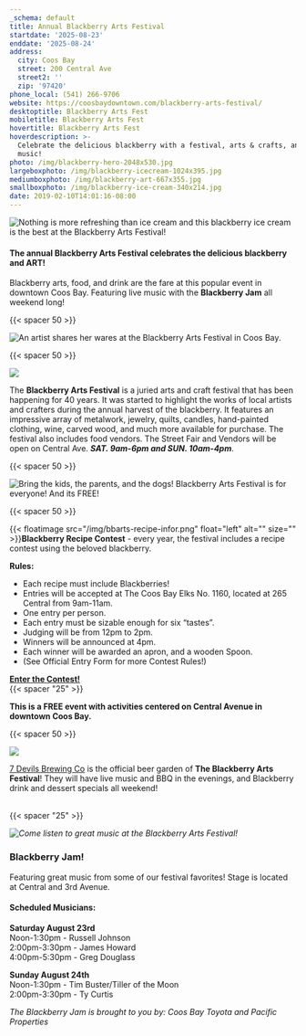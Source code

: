 ```yaml
---
_schema: default
title: Annual Blackberry Arts Festival
startdate: '2025-08-23'
enddate: '2025-08-24'
address:
  city: Coos Bay
  street: 200 Central Ave
  street2: ''
  zip: '97420'
phone_local: (541) 266-9706
website: https://coosbaydowntown.com/blackberry-arts-festival/
desktoptitle: Blackberry Arts Fest
mobiletitle: Blackberry Arts Fest
hovertitle: Blackberry Arts Fest
hoverdescription: >-
  Celebrate the delicious blackberry with a festival, arts & crafts, and live
  music!
photo: /img/blackberry-hero-2048x530.jpg
largeboxphoto: /img/blackberry-icecream-1024x395.jpg
mediumboxphoto: /img/blackberry-art-667x355.jpg
smallboxphoto: /img/blackberry-ice-cream-340x214.jpg
date: 2019-02-10T14:01:16-08:00
---
```

![Nothing is more refreshing than ice cream and this blackberry ice cream is the best at the Blackberry Arts Festival!](/img/blackberry-ice-cream-medium.jpg "Blackberry Ice Cream! Yum!")

#### The annual **Blackberry Arts Festival** celebrates the delicious blackberry and ART!

Blackberry arts, food, and drink are the fare at this popular event in downtown Coos Bay. Featuring live music with the **Blackberry Jam** all weekend long!

{{< spacer 50 >}}

![An artist shares her wares at the Blackberry Arts Festival in Coos Bay.](/img/blackberry-arts-painting-medium.jpg "Arts &amp; Crafts at Blackberry Arts Fest")

{{< spacer 50 >}}

![](/img/bbarts-banner-1.jpg)

The **Blackberry Arts Festival** is a juried arts and craft festival that has been happening for 40 years. It was started to highlight the works of local artists and crafters during the annual harvest of the blackberry. It features an impressive array of metalwork, jewelry, quilts, candles, hand-painted clothing, wine, carved wood, and much more available for purchase. The festival also includes food vendors. The Street Fair and Vendors will be open on Central Ave.&nbsp;***SAT. 9am-6pm and SUN. 10am-4pm***.

{{< spacer 50 >}}

![Bring the kids, the parents, and the dogs! Blackberry Arts Festival is for everyone! And its FREE!](/img/blackberry-facepaint-medium.jpg "Blackberry Arts Festival for All Ages")

{{< spacer 50 >}}

{{< floatimage src="/img/bbarts-recipe-infor.png" float="left" alt="" size="" >}}**Blackberry Recipe Contest** - every year, the festival includes a recipe contest using the beloved blackberry.

**Rules:**

* Each recipe must include Blackberries!
* Entries will be accepted at The Coos Bay Elks No. 1160, located at 265 Central from 9am-11am.
* One entry per person.
* Each entry must be sizable enough for six “tastes”.
* Judging will be from 12pm to 2pm.
* Winners will be announced at 4pm.
* Each winner will be awarded an apron, and a wooden Spoon.
* (See Official Entry Form for more Contest Rules!)

[**Enter the Contest!**]()<br>{{< spacer "25" >}}

**This is a FREE event with activities centered on Central Avenue in downtown Coos Bay.**

{{< spacer 50 >}}

![](/img/blackberry-bar.jpeg)

[7 Devils Brewing Co](https://www.facebook.com/7DevilsBrewingCo) is the official beer garden of **The Blackberry Arts Festival**! They will have live music and BBQ in the evenings, and Blackberry drink and dessert specials all weekend!<br>​​​​

{{< spacer "25" >}}

*![Come listen to great music at the Blackberry Arts Festival!](/img/bba-jam.jpg "Blackberry Jam")*

### Blackberry Jam!

Featuring great music from some of our festival favorites! Stage is located at Central and 3rd Avenue.

#### **Scheduled Musicians:**

**Saturday August 23rd** <br>Noon-1:30pm - Russell Johnson<br>2:00pm-3:30pm - James Howard<br>4:00pm-5:30pm - Greg Douglass

**Sunday August 24th** <br>Noon-1:30pm - Tim Buster/Tiller of the Moon<br>2:00pm-3:30pm - Ty Curtis

*The Blackberry Jam is brought to you by: Coos Bay Toyota and Pacific Properties*